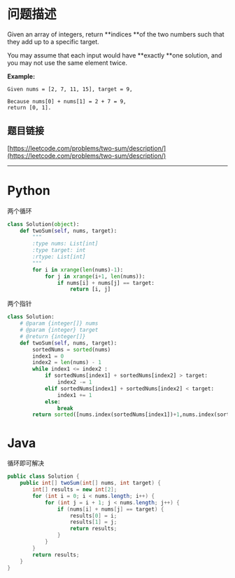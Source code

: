 # 问题描述

Given an array of integers, return **indices **of the two numbers such that they add up to a specific target.

You may assume that each input would have **exactly **one solution, and you may not use the same element twice.

**Example:**

```
Given nums = [2, 7, 11, 15], target = 9,

Because nums[0] + nums[1] = 2 + 7 = 9,
return [0, 1].
```

## 题目链接

[https://leetcode.com/problems/two-sum/description/](https://leetcode.com/problems/two-sum/description/)

---

# Python

两个循环

```python
class Solution(object):
    def twoSum(self, nums, target):
        """
        :type nums: List[int]
        :type target: int
        :rtype: List[int]
        """
        for i in xrange(len(nums)-1):
            for j in xrange(i+1, len(nums)):
                if nums[i] + nums[j] == target:
                    return [i, j]
```

两个指针

```python
class Solution:
    # @param {integer[]} nums
    # @param {integer} target
    # @return {integer[]}
    def twoSum(self, nums, target):
        sortedNums = sorted(nums)
        index1 = 0
        index2 = len(nums) - 1
        while index1 <= index2 :
            if sortedNums[index1] + sortedNums[index2] > target:
                index2 -= 1
            elif sortedNums[index1] + sortedNums[index2] < target:
                index1 += 1
            else:
                break
        return sorted([nums.index(sortedNums[index1])+1,nums.index(sortedNums[index2])+1])
```

# Java

循环即可解决

```java
public class Solution {
    public int[] twoSum(int[] nums, int target) {
        int[] results = new int[2];
        for (int i = 0; i < nums.length; i++) {
            for (int j = i + 1; j < nums.length; j++) {
                if (nums[i] + nums[j] == target) {
                    results[0] = i;
                    results[1] = j;
                    return results;
                }
            }
        }
        return results;
    }
}
```



